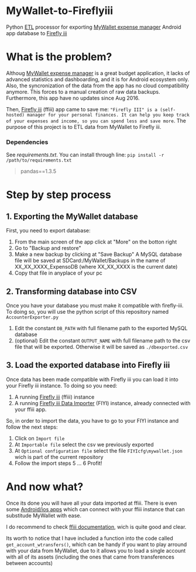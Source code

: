 # MyWallet-to-Fireflyiii
Python [ETL](https://en.wikipedia.org/wiki/Extract,_transform,_load) processor for exporting [MyWallet expense manager](https://play.google.com/store/apps/details?id=com.apps.balli.mywallet) Android app database to [Firefly iii](https://github.com/firefly-iii/firefly-iii)

# What is the problem?
Althoug [MyWallet expense manager](https://play.google.com/store/apps/details?id=com.apps.balli.mywallet) is a great budget application, it lacks of advanced statistics and dashboarding, and it is for Android ecosystem only. Also, the syncronization of the data from the app has no cloud compatibility anymore. This forces to a manual creation of raw data backups. Furthermore, this app have no updates since Aug 2016.

Then, [Firefly iii](https://github.com/firefly-iii/firefly-iii) (ffiii) app came to save me: ```"Firefly III" is a (self-hosted) manager for your personal finances. It can help you keep track of your expenses and income, so you can spend less and save more```. The purpose of this project is to ETL data from MyWallet to Firefly iii.

### Dependencies

See *requirements.txt*. You can install through line:
`pip install -r /path/to/requirements.txt`

>pandas==1.3.5

# Step by step process

## 1. Exporting the MyWallet database
First, you need to export database:
1. From the main screen of the app click at "More" on the botton right
2. Go to "Backup and restore"
3. Make a new backup by clicking at "Save Backup"
 A MySQL database file will be saved at SDCard:/MyWallet/Backups in the name of XX_XX_XXXX_ExpensoDB (where XX_XX_XXXX is the current date)
4. Copy that file in anyplace of your pc

## 2. Transforming database into CSV
Once you have your database you must make it compatible with firefly-iii. To doing so, you will use the python script of this repository named ```AccounterExporter.py```
1. Edit the constant ```DB_PATH``` with full filename path to the exported MySQL database
2. (optional) Edit the constant ```OUTPUT_NAME``` with full filename path to the csv file that will be exported. Otherwise it will be saved as ```./dbexported.csv```

## 3. Load the exported database into Firefly iii
Once data has been made compatible with Firefly iii you can load it into your Firefly iii instance. To doing so you need:
1. A running [Firefly iii](https://github.com/firefly-iii/firefly-iii) (ffiii) instance
2. A running [Firefly iii Data Importer](https://github.com/firefly-iii/data-importer) (FIYI) instance, already connected with your ffiii app.

So, in order to import the data, you have to go to your FIYI instance and follow the next steps:
1. Click on ```Import file```
2. At ```Importable file``` select the csv we previously exported
3. At ```Optional configuration file``` select the file ```FIYIcfg\mywallet.json``` wich is part of the current repository
4. Follow the import steps
5 ...
6 Profit!

# And now what?
Once its done you will have all your data imported at ffiii. There is even some [Android/ios apps](https://docs.firefly-iii.org/firefly-iii/other-pages/3rdparty/#mobile-applications) which can connect with your ffiii instance that can substitude MyWallet with ease.

I do recommend to check [ffiii documentation](https://docs.firefly-iii.org/), wich is quite good and clear.

Its worth to notice that I have included a function into the code called ```get_account_wtransfers()```, which can be handy if you want to play arround with your data from MyWallet, due to it allows you to load a single account with all of its assets (including the ones that came from transferences between accounts)
